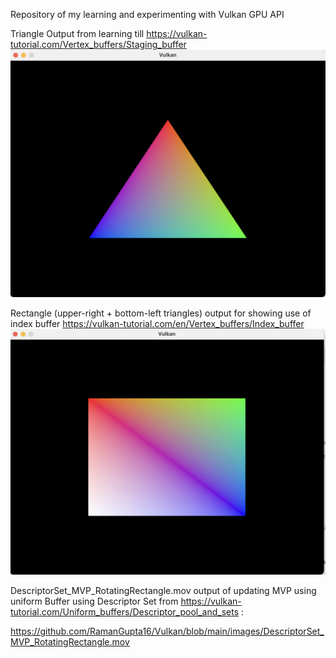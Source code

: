 Repository of my learning and experimenting with Vulkan GPU API

Triangle Output from learning till https://vulkan-tutorial.com/Vertex_buffers/Staging_buffer
![Triangle](https://github.com/RamanGupta16/Vulkan/blob/main/images/VukanTriangleOutput.png)

Rectangle (upper-right + bottom-left triangles) output for showing use of index buffer https://vulkan-tutorial.com/en/Vertex_buffers/Index_buffer
![Rectangle](https://github.com/RamanGupta16/Vulkan/blob/main/images/IndexBuffer_TwoTriangles.png)

DescriptorSet_MVP_RotatingRectangle.mov output of updating MVP using uniform  Buffer using Descriptor Set from https://vulkan-tutorial.com/Uniform_buffers/Descriptor_pool_and_sets :

https://github.com/RamanGupta16/Vulkan/blob/main/images/DescriptorSet_MVP_RotatingRectangle.mov

